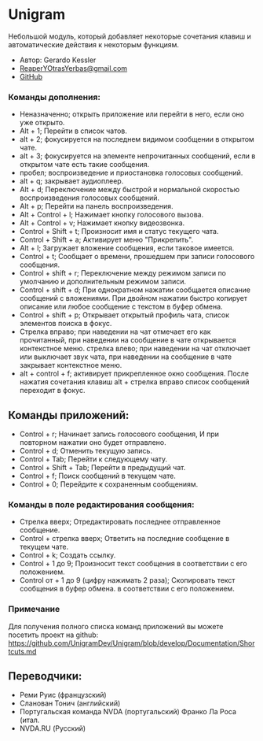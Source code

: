 # Unigram
Небольшой модуль, который добавляет некоторые сочетания клавиш и автоматические действия к некоторым функциям.

* Автор: Gerardo Kessler
* ReaperYOtrasYerbas@gmail.com
* [GitHub](https://github.com/GerardKessler/Unigram)

### Команды дополнения:

* Неназначенно; открыть приложение или перейти в него, если оно уже открыто.
* Alt + 1; Перейти в список чатов.
* alt + 2; фокусируется на последнем видимом сообщении в открытом чате.
* alt + 3; фокусируется на элементе непрочитанных сообщений, если в открытом чате есть такие сообщения.
* пробел; воспроизведение и приостановка голосовых сообщений.
* alt + q; закрывает аудиоплеер.
* Alt + d; Переключение между быстрой и нормальной скоростью воспроизведения голосовых сообщений.
* Alt + p; Перейти на панель воспроизведения.
* Alt + Control + l; Нажимает кнопку голосового вызова.
* Alt + Control + v; Нажимает кнопку видеозвонка.
* Control + Shift + t; Произносит имя и статус текущего чата.
* Control + Shift + a; Активирует меню "Прикрепить".
* Alt + l; Загружает вложение сообщения, если таковое имеется.
* Control + t; Сообщает о времени, прошедшем при записи голосового сообщения.
* Control + shift + r; Переключение между режимом записи по умолчанию и дополнительным режимом записи.
* Control + shift + d; При однократном нажатии сообщается описание сообщений с вложениями. При двойном нажатии быстро копирует описание или любое сообщение с текстом в буфер обмена.
* Control + shift + p; Открывает открытый профиль чата,  список элементов поиска в фокус.
* Стрелка вправо; при наведении на чат отмечает его как прочитанный, при наведении на сообщение в чате открывается контекстное меню.
стрелка влево; при наведении на чат отключает или выключает звук чата, при наведении на сообщение в чате закрывает контекстное меню.
* alt + control + f; активирует прикрепленное окно сообщения. После нажатия сочетания клавиш alt + стрелка вправо список сообщений переходит в фокус.

## Команды приложений:

* Control + r; Начинает запись голосового сообщения, И при повторном нажатии оно будет отправлено.
* Control + d; Отменить текущую запись.
* Control + Tab; Перейти к следующему чату.
* Control + Shift + Tab; Перейти в предыдущий чат.
* Control + f; Поиск сообщений в текущем чате.
* Control + 0; Перейдите к сохраненным сообщениям.

### Команды в поле редактирования сообщения:

* Стрелка вверх; Отредактировать последнее отправленное сообщение.
* Control + стрелка вверх; Ответить на последние сообщение в текущем чате.
* Control + k; Создать ссылку.
* Control + 1 до 9; Произносит текст сообщения в соответствии с его положением.
* Control от + 1 до 9 (цифру нажимать 2 раза); Скопировать текст сообщения в буфер обмена. в соответствии с его положением.

### Примечание
Для получения полного списка команд приложений вы можете посетить проект на github:
<https://github.com/UnigramDev/Unigram/blob/develop/Documentation/Shortcuts.md>

## Переводчики:

* Реми Руис (французский)
* Сланован Тонич (английский)
* Португальская команда NVDA (португальский)
Франко Ла Роса (итал. 
* NVDA.RU (Русский)
